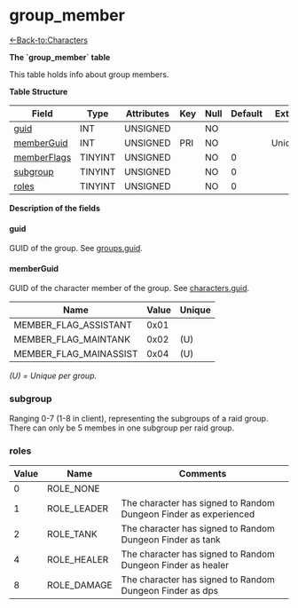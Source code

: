 # group\_member

[<-Back-to:Characters](database-characters)

**The \`group\_member\` table**

This table holds info about group members.

**Table Structure**

| Field            | Type    | Attributes | Key | Null | Default | Extra  | Comment |
| ---------------- | ------- | ---------- | --- | ---- | ------- | ------ | ------- |
| [guid][1]        | INT     | UNSIGNED   |     | NO   |         |        |         |
| [memberGuid][2]  | INT     | UNSIGNED   | PRI | NO   |         | Unique |         |
| [memberFlags][3] | TINYINT | UNSIGNED   |     | NO   | 0       |        |         |
| [subgroup][4]    | TINYINT | UNSIGNED   |     | NO   | 0       |        |         |
| [roles][5]       | TINYINT | UNSIGNED   |     | NO   | 0       |        |         |

[1]: #guid
[2]: #memberguid
[3]: #memberflags
[4]: #subgroup
[5]: #roles

**Description of the fields**

#### guid

GUID of the group. See [groups.guid](groups#guid).

#### memberGuid

GUID of the character member of the group. See [characters.guid](characters#guid).

| Name                   | Value | Unique |
| ---------------------- | ----- | ------ |
| MEMBER_FLAG_ASSISTANT  | 0x01  |        |
| MEMBER_FLAG_MAINTANK   | 0x02  | (U)    |
| MEMBER_FLAG_MAINASSIST | 0x04  | (U)    |

*(U) = Unique per group.*

### subgroup

Ranging 0-7 (1-8 in client), representing the subgroups of a raid group.
There can only be 5 membes in one subgroup per raid group.

### roles

| Value | Name        | Comments                                                         |
| ----- | ----------- | ---------------------------------------------------------------- |
| 0     | ROLE_NONE   |                                                                  |
| 1     | ROLE_LEADER | The character has signed to Random Dungeon Finder as experienced |
| 2     | ROLE_TANK   | The character has signed to Random Dungeon Finder as tank        |
| 4     | ROLE_HEALER | The character has signed to Random Dungeon Finder as healer      |
| 8     | ROLE_DAMAGE | The character has signed to Random Dungeon Finder as dps         |
